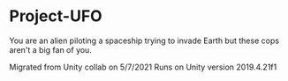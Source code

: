 # Project-UFO
You are an alien piloting a spaceship trying to invade Earth but these cops aren't a big fan of you.

Migrated from Unity collab on 5/7/2021
Runs on Unity version 2019.4.21f1
